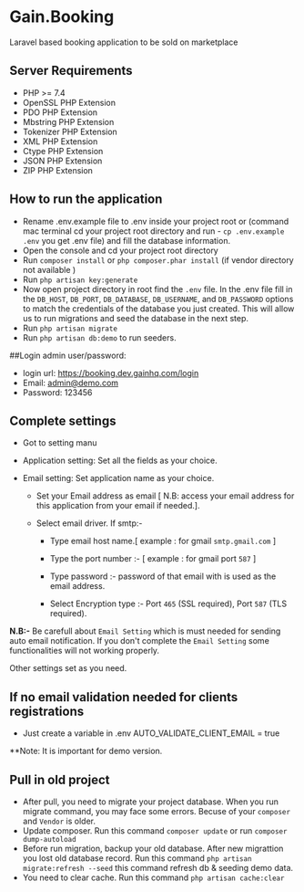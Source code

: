 # Gain.Booking
Laravel based booking application to be sold on marketplace


## Server Requirements

* PHP >= 7.4
* OpenSSL PHP Extension
* PDO PHP Extension
* Mbstring PHP Extension
* Tokenizer PHP Extension
* XML PHP Extension
* Ctype PHP Extension
* JSON PHP Extension
* ZIP PHP Extension

## How to run the application

* Rename .env.example file to .env inside your project root or (command mac terminal cd your project root directory and run - `cp .env.example .env` you get .env file) and fill the database information.
* Open the console and cd your project root directory
* Run `composer install` or `php composer.phar install` (if vendor directory not available )
* Run `php artisan key:generate`
* Now open project directory in root find the `.env` file. In the .env file fill in the `DB_HOST`, `DB_PORT`, `DB_DATABASE`, `DB_USERNAME`, and `DB_PASSWORD` options to match the credentials of the database you just created. This will allow us to run migrations and seed the database in the next step.
* Run `php artisan migrate`
* Run `php artisan db:demo` to run seeders.

##Login admin user/password:
* login url: https://booking.dev.gainhq.com/login
* Email: admin@demo.com
* Password: 123456

## Complete settings
* Got to setting manu
* Application setting: Set all the fields as your choice.
* Email setting: Set application name as your choice.
  
  - Set your Email address as email [ N.B: access your email address for this application from your email if needed.].
  
  - Select email driver. If smtp:- 
  
    - Type email host name.[ example : for gmail `smtp.gmail.com` ]
  
    - Type the port number :- [ example : for gmail port `587` ]
    
    - Type password :- password of that email with is used as the email address.

    - Select Encryption type :- Port `465` (SSL required), Port `587` (TLS required).
                                                
**N.B:-** Be carefull about `Email Setting` which is must needed for sending auto email notification. If you don't complete the `Email Setting` some functionalities will not working properly.

Other settings set as you need.

## If no email validation needed for clients registrations
* Just create a variable in .env
  AUTO_VALIDATE_CLIENT_EMAIL = true
 
**Note: It is important for demo version.

## Pull in old project
* After pull, you need to migrate your project database. When you run migrate command, you may face some errors. Becuse of your `composer` and `Vendor` is older.
* Update composer. Run this command  `composer update` or run `composer dump-autoload`
* Before run migration, backup your old database. After new migrattion you lost old database record. Run this command `php artisan migrate:refresh --seed` this command refresh db & seeding demo data.
* You need to clear cache. Run this command `php artisan cache:clear`
